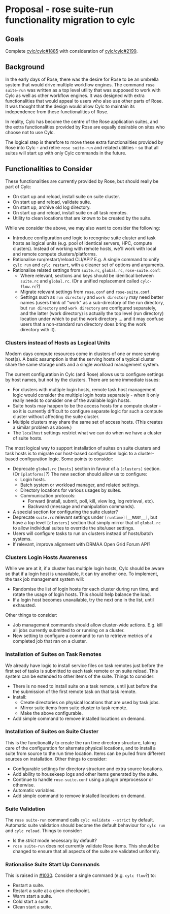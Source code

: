 # Proposal - rose suite-run functionality migration to cylc

## Goals

Complete [cylc/cylc#1885](https://github.com/cylc/cylc/issues/1885)
with consideration of
[cylc/cylc#2199](https://github.com/cylc/cylc/issues/2199).

## Background

In the early days of Rose, there was the desire for Rose to be an umbrella
system that would drive multiple workflow engines. The command `rose suite-run`
was written as a top level utility that was supposed to work with Cylc as well
as other workflow engines. It was designed with extra functionalities that
would appeal to users who also use other parts of Rose. It was thought that
the design would allow Cylc to maintain its independence from these
functionalities of Rose.

In reality, Cylc has become the centre of the Rose application suites, and the
extra functionalities provided by Rose are equally desirable on sites who
choose not to use Cylc.

The logical step is therefore to move these extra functionalities provided by
Rose into Cylc - and retire `rose suite-run` and related utilities - so that
all suites will start up with only Cylc commands in the future.

## Functionalities to Consider

These functionalities are currently provided by Rose, but should really be part
of Cylc:
* On start up and reload, install suite on suite cluster.
* On start up and reload, validate suite.
* On start up, archive old log directory.
* On start up and reload, install suite on all task remotes.
* Utility to clean locations that are known to be created by the suite.

While we consider the above, we may also want to consider the following:
* Introduce configuration and logic to recognise suite cluster and task hosts
  as logical units (e.g. pool of identical servers, HPC, compute clusters).
  Instead of working with remote hosts, we'll work with local and remote
  compute clusters/platforms.
* Rationalise run/restart/reload CLI/API? E.g. A single command to unify
  `cylc run` and `cylc restart`, with a cleaner set of options and arguments.
* Rationalise related settings from `suite.rc`, `global.rc`, `rose-suite.conf`:
  * Where relevant, sections and keys should be idenitical between `suite.rc`
    and `global.rc`. (Or a unified replacement called `cylc-flow.rc`?)
  * Migrate relevant settings from `rose.conf` and `rose-suite.conf`.
  * Settings such as `run directory` and `work directory` may need better names
    (users think of "work" as a sub-directory of the run directory, but `run
    directory` and `work directory` are configured separately, and the latter
    (work directory) is actually the top level (run directory) location under
    which to put the work directory ... and it may confuse users that a
    non-standard run directory does bring the work directory with it).

### Clusters instead of Hosts as Logical Units

Modern days compute resources come in clusters of one or more serving host(s).
A basic assumption is that the serving hosts of a typical cluster
share the same storage units and a single workload management system.

The current configuration in Cylc (and Rose) allows us to configure settings by
host names, but not by the clusters. There are some immediate issues:
* For clusters with multiple login hosts, remote task host management logic
  would consider the multiple login hosts separately - when it only
  really needs to consider one of the available login hosts.
* Suite hosts may happen to be the access hosts for a compute cluster - so it
  is currently difficult to configure separate logic for such a compute cluster
  without affecting the suite cluster.
* Multiple clusters may share the same set of access hosts. (This creates a
  similar problem as above.)
* The `localhost` settings restrict what we can do when we have a cluster of
  suite hosts.

The most logical way to support installation of suites on suite clusters and
task hosts is to migrate our host-based configuration logic to a cluster-based
configuration logic. Some points to consider:
* Deprecate `global.rc` `[hosts]` section in favour of a `[clusters]` section.
  (Or `[platforms]`?) The new section should allow us to configure:
  * Login hosts.
  * Batch system or workload manager, and related settings.
  * Directory locations for various usages by suites.
  * Communication protocols:
    * Forward (install, submit, poll, kill, view log, log retrieval, etc).
    * Backward (message and manipulation commands).
* A special section for configuring the suite cluster?
* Deprecate `suite.rc` relevant settings under `[runtime][__MANY__]`, but have
  a top level `[clusters]` section that simply mirror that of `global.rc` to
  allow individual suites to override the site/user settings.
* Users will configure tasks to run on clusters instead of hosts/batch systems.
* If relevant, improve alignment with DRMAA Open Grid Forum API?

### Clusters Login Hosts Awareness

While we are at it, if a cluster has multiple login hosts, Cylc should be aware
so that if a login host is unavailable, it can try another one. To implement,
the task job management system will:
* Randomise the list of login hosts for each cluster during run time, and
  rotate the usage of login hosts. This should help balance the load.
* If a login host becomes unavailable, try the next one in the list, until
  exhausted.

Other things to consider:
* Job management commands should allow cluster-wide actions. E.g. kill all jobs
  currently submitted to or running on a cluster.
* New setting to configure a command to run to retrieve metrics of a completed
  job that ran on a cluster.

### Installation of Suites on Task Remotes

We already have logic to install service files on task remotes just before the
first set of tasks is submitted to each task remote or on suite reload. This
system can be extended to other items of the suite. Things to consider:
* There is no need to install suite on a task remote, until just before the
  the submission of the first remote task on that task remote.
* Install:
  * Create directories on physical locations that are used by task jobs.
  * Mirror suite items from suite cluster to task remote.
  * Make the above configurable.
* Add simple command to remove installed locations on demand.

### Installation of Suites on Suite Cluster

This is the functionality to create the run time directory structure, taking
care of the configuration for alternate physical locations, and to install a
suite from source to the run time location. Items can be pulled from different
sources on installation. Other things to consider:
* Configurable settings for directory structure and extra source locations.
* Add ability to housekeep logs and other items generated by the suite.
* Continue to handle `rose-suite.conf` using a plugin preprocessor or
  otherwise.
* Automatic variables.
* Add simple command to remove installed locations on demand.

### Suite Validation

The `rose suite-run` command calls `cylc validate --strict` by default.
Automatic suite validation should become the default behaviour for `cylc run`
and `cylc reload`. Things to consider:
* Is the *strict* mode necessary by default?
* `rose suite-run` does not currently validate Rose items. This should be
  changed to ensure that all aspects of the suite are validated uniformly.

### Rationalise Suite Start Up Commands

This is raised in [#1030](https://github.com/cylc/cylc/issues/1030). Consider
a single command (e.g. `cylc flow`?) to:
* Restart a suite.
* Restart a suite at a given checkpoint.
* Warm start a suite.
* Cold start a suite.
* Clean start a suite.
